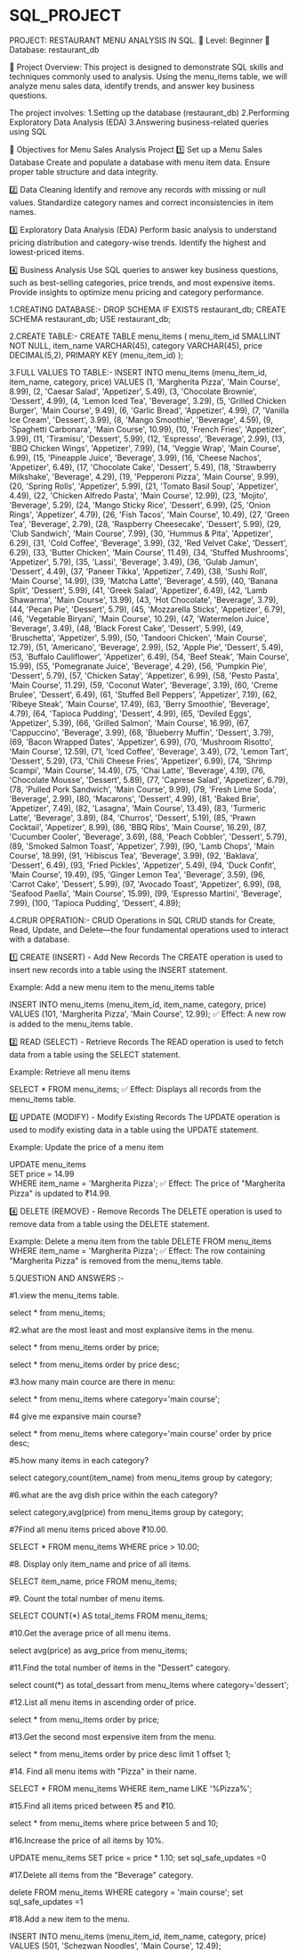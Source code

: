 # SQL_PROJECT
PROJECT: RESTAURANT MENU ANALYSIS IN SQL.
🔹 Level: Beginner
🔹 Database: restaurant_db

📖 Project Overview:
This project is designed to demonstrate SQL skills and techniques commonly used to analysis. Using the menu_items table, we will analyze menu sales data, identify trends, and answer key business questions. 

The project involves:
1.Setting up the database (restaurant_db)
2.Performing Exploratory Data Analysis (EDA)
3.Answering business-related queries using SQL

📌 Objectives for Menu Sales Analysis Project
1️⃣ Set up a Menu Sales Database
Create and populate a database with menu item data.
Ensure proper table structure and data integrity.

2️⃣ Data Cleaning
Identify and remove any records with missing or null values.
Standardize category names and correct inconsistencies in item names.

3️⃣ Exploratory Data Analysis (EDA)
Perform basic analysis to understand pricing distribution and category-wise trends.
Identify the highest and lowest-priced items.

4️⃣ Business Analysis
Use SQL queries to answer key business questions, such as best-selling categories, price trends, and most expensive items.
Provide insights to optimize menu pricing and category performance.


1.CREATING DATABASE:-
DROP SCHEMA IF EXISTS restaurant_db;
CREATE SCHEMA restaurant_db;
USE restaurant_db;

2.CREATE TABLE:-
CREATE TABLE menu_items (
  menu_item_id SMALLINT NOT NULL,
  item_name VARCHAR(45),
  category VARCHAR(45),
  price DECIMAL(5,2),
  PRIMARY KEY (menu_item_id)
);

3.FULL VALUES TO TABLE:-
INSERT INTO menu_items (menu_item_id, item_name, category, price) VALUES
(1, 'Margherita Pizza', 'Main Course', 8.99),
(2, 'Caesar Salad', 'Appetizer', 5.49),
(3, 'Chocolate Brownie', 'Dessert', 4.99),
(4, 'Lemon Iced Tea', 'Beverage', 3.29),
(5, 'Grilled Chicken Burger', 'Main Course', 9.49),
(6, 'Garlic Bread', 'Appetizer', 4.99),
(7, 'Vanilla Ice Cream', 'Dessert', 3.99),
(8, 'Mango Smoothie', 'Beverage', 4.59),
(9, 'Spaghetti Carbonara', 'Main Course', 10.99),
(10, 'French Fries', 'Appetizer', 3.99),
(11, 'Tiramisu', 'Dessert', 5.99),
(12, 'Espresso', 'Beverage', 2.99),
(13, 'BBQ Chicken Wings', 'Appetizer', 7.99),
(14, 'Veggie Wrap', 'Main Course', 6.99),
(15, 'Pineapple Juice', 'Beverage', 3.99),
(16, 'Cheese Nachos', 'Appetizer', 6.49),
(17, 'Chocolate Cake', 'Dessert', 5.49),
(18, 'Strawberry Milkshake', 'Beverage', 4.29),
(19, 'Pepperoni Pizza', 'Main Course', 9.99),
(20, 'Spring Rolls', 'Appetizer', 5.99),
(21, 'Tomato Basil Soup', 'Appetizer', 4.49),
(22, 'Chicken Alfredo Pasta', 'Main Course', 12.99),
(23, 'Mojito', 'Beverage', 5.29),
(24, 'Mango Sticky Rice', 'Dessert', 6.99),
(25, 'Onion Rings', 'Appetizer', 4.79),
(26, 'Fish Tacos', 'Main Course', 10.49),
(27, 'Green Tea', 'Beverage', 2.79),
(28, 'Raspberry Cheesecake', 'Dessert', 5.99),
(29, 'Club Sandwich', 'Main Course', 7.99),
(30, 'Hummus & Pita', 'Appetizer', 6.29),
(31, 'Cold Coffee', 'Beverage', 3.99),
(32, 'Red Velvet Cake', 'Dessert', 6.29),
(33, 'Butter Chicken', 'Main Course', 11.49),
(34, 'Stuffed Mushrooms', 'Appetizer', 5.79),
(35, 'Lassi', 'Beverage', 3.49),
(36, 'Gulab Jamun', 'Dessert', 4.49),
(37, 'Paneer Tikka', 'Appetizer', 7.49),
(38, 'Sushi Roll', 'Main Course', 14.99),
(39, 'Matcha Latte', 'Beverage', 4.59),
(40, 'Banana Split', 'Dessert', 5.99),
(41, 'Greek Salad', 'Appetizer', 6.49),
(42, 'Lamb Shawarma', 'Main Course', 13.99),
(43, 'Hot Chocolate', 'Beverage', 3.79),
(44, 'Pecan Pie', 'Dessert', 5.79),
(45, 'Mozzarella Sticks', 'Appetizer', 6.79),
(46, 'Vegetable Biryani', 'Main Course', 10.29),
(47, 'Watermelon Juice', 'Beverage', 3.49),
(48, 'Black Forest Cake', 'Dessert', 5.99),
(49, 'Bruschetta', 'Appetizer', 5.99),
(50, 'Tandoori Chicken', 'Main Course', 12.79),
(51, 'Americano', 'Beverage', 2.99),
(52, 'Apple Pie', 'Dessert', 5.49),
(53, 'Buffalo Cauliflower', 'Appetizer', 6.49),
(54, 'Beef Steak', 'Main Course', 15.99),
(55, 'Pomegranate Juice', 'Beverage', 4.29),
(56, 'Pumpkin Pie', 'Dessert', 5.79),
(57, 'Chicken Satay', 'Appetizer', 6.99),
(58, 'Pesto Pasta', 'Main Course', 11.29),
(59, 'Coconut Water', 'Beverage', 3.19),
(60, 'Creme Brulee', 'Dessert', 6.49),
(61, 'Stuffed Bell Peppers', 'Appetizer', 7.19),
(62, 'Ribeye Steak', 'Main Course', 17.49),
(63, 'Berry Smoothie', 'Beverage', 4.79),
(64, 'Tapioca Pudding', 'Dessert', 4.99),
(65, 'Deviled Eggs', 'Appetizer', 5.39),
(66, 'Grilled Salmon', 'Main Course', 16.99),
(67, 'Cappuccino', 'Beverage', 3.99),
(68, 'Blueberry Muffin', 'Dessert', 3.79),
(69, 'Bacon Wrapped Dates', 'Appetizer', 6.99),
(70, 'Mushroom Risotto', 'Main Course', 12.59),
(71, 'Iced Coffee', 'Beverage', 3.49),
(72, 'Lemon Tart', 'Dessert', 5.29),
(73, 'Chili Cheese Fries', 'Appetizer', 6.99),
(74, 'Shrimp Scampi', 'Main Course', 14.49),
(75, 'Chai Latte', 'Beverage', 4.19),
(76, 'Chocolate Mousse', 'Dessert', 5.89),
(77, 'Caprese Salad', 'Appetizer', 6.79),
(78, 'Pulled Pork Sandwich', 'Main Course', 9.99),
(79, 'Fresh Lime Soda', 'Beverage', 2.99),
(80, 'Macarons', 'Dessert', 4.99),
(81, 'Baked Brie', 'Appetizer', 7.49),
(82, 'Lasagna', 'Main Course', 13.49),
(83, 'Turmeric Latte', 'Beverage', 3.89),
(84, 'Churros', 'Dessert', 5.19),
(85, 'Prawn Cocktail', 'Appetizer', 8.99),
(86, 'BBQ Ribs', 'Main Course', 16.29),
(87, 'Cucumber Cooler', 'Beverage', 3.69),
(88, 'Peach Cobbler', 'Dessert', 5.79),
(89, 'Smoked Salmon Toast', 'Appetizer', 7.99),
(90, 'Lamb Chops', 'Main Course', 18.99),
(91, 'Hibiscus Tea', 'Beverage', 3.99),
(92, 'Baklava', 'Dessert', 6.49),
(93, 'Fried Pickles', 'Appetizer', 5.49),
(94, 'Duck Confit', 'Main Course', 19.49),
(95, 'Ginger Lemon Tea', 'Beverage', 3.59),
(96, 'Carrot Cake', 'Dessert', 5.99),
(97, 'Avocado Toast', 'Appetizer', 6.99),
(98, 'Seafood Paella', 'Main Course', 15.99),
(99, 'Espresso Martini', 'Beverage', 7.99),
(100, 'Tapioca Pudding', 'Dessert', 4.89);

4.CRUR OPERATION:-
CRUD Operations in SQL
CRUD stands for Create, Read, Update, and Delete—the four fundamental operations used to interact with a database.

1️⃣ CREATE (INSERT) - Add New Records
The CREATE operation is used to insert new records into a table using the INSERT statement.

Example: Add a new menu item to the menu_items table

INSERT INTO menu_items (menu_item_id, item_name, category, price)  
VALUES (101, 'Margherita Pizza', 'Main Course', 12.99);
✅ Effect: A new row is added to the menu_items table.

2️⃣ READ (SELECT) - Retrieve Records
The READ operation is used to fetch data from a table using the SELECT statement.

Example: Retrieve all menu items

SELECT * FROM menu_items;
✅ Effect: Displays all records from the menu_items table.

3️⃣ UPDATE (MODIFY) - Modify Existing Records
The UPDATE operation is used to modify existing data in a table using the UPDATE statement.

Example: Update the price of a menu item

UPDATE menu_items  
SET price = 14.99  
WHERE item_name = 'Margherita Pizza';
✅ Effect: The price of "Margherita Pizza" is updated to ₹14.99.

4️⃣ DELETE (REMOVE) - Remove Records
The DELETE operation is used to remove data from a table using the DELETE statement.

Example: Delete a menu item from the table
DELETE FROM menu_items  
WHERE item_name = 'Margherita Pizza';
✅ Effect: The row containing "Margherita Pizza" is removed from the menu_items table.

5.QUESTION AND ANSWERS :-

#1.view the menu_items table.

select * from menu_items;

#2.what are the most least and most explansive items in the menu.

select * from menu_items 
order by price;

select * from menu_items 
order by price desc;

#3.how many main cource are there in menu:

select * from menu_items where category='main course';

#4 give me expansive main course?

select * from menu_items where category='main course'
order by price desc;

#5.how many items in each category?

select category,count(item_name)
from menu_items
group by category;

#6.what are the avg dish price within the each category?

select category,avg(price)
from menu_items
group by category;

#7Find all menu items priced above ₹10.00.

SELECT * FROM menu_items WHERE price > 10.00;

#8. Display only item_name and price of all items.

SELECT item_name, price FROM menu_items;

#9. Count the total number of menu items.

SELECT COUNT(*) AS total_items FROM menu_items;

#10.Get the average price of all menu items.

select avg(price) as avg_price from menu_items;

#11.Find the total number of items in the "Dessert" category.

select count(*) as total_dessart from menu_items where category='dessert';

#12.List all menu items in ascending order of price.

select * from menu_items order by price;

#13.Get the second most expensive item from the menu.

select * from menu_items order by price desc
limit 1
offset 1;

#14. Find all menu items with "Pizza" in their name.

SELECT * FROM menu_items WHERE item_name LIKE '%Pizza%';

#15.Find all items priced between ₹5 and ₹10.

select * from menu_items where price between 5 and 10;

#16.Increase the price of all items by 10%.

UPDATE menu_items SET price = price * 1.10;
set sql_safe_updates =0

#17.Delete all items from the "Beverage" category.

delete FROM menu_items WHERE category = 'main course';
set sql_safe_updates =1


#18.Add a new item to the menu.

INSERT INTO menu_items (menu_item_id, item_name, category, price) 
VALUES (501, 'Schezwan Noodles', 'Main Course', 12.49);
